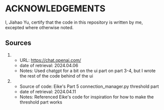 # ACKNOWLEDGEMENTS

I, Jiahao Yu, certify that the code in this repository is written by me, excepted where otherwise noted.

## Sources

1. 
    - URL: https://chat.openai.com/
    - date of retrieval: 2024.04.06
    - Notes: Used chatgpt for a bit on the ui part on part 3-4, but I wrote the rest of the code behind of the ui

2. 
    - Source of code: Eike's Part 5 connection_manager.py threshold part
    - date of retrieval: 2024.04.11
    - Notes: Referenced Eike's code for inspiration for how to make the threshold part works
